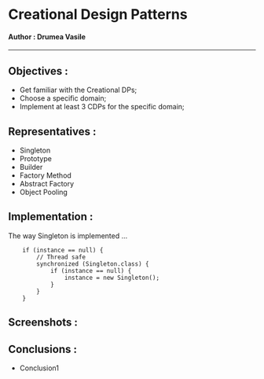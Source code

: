 # Creational Design Patterns

#### Author : Drumea Vasile

----

## Objectives :

* Get familiar with the Creational DPs;
* Choose a specific domain;
* Implement at least 3 CDPs for the specific domain;

## Representatives : 

* Singleton
* Prototype
* Builder
* Factory Method
* Abstract Factory
* Object Pooling 

## Implementation : 

The way Singleton is implemented ...

        if (instance == null) {
            // Thread safe
            synchronized (Singleton.class) {
                if (instance == null) {
                    instance = new Singleton();
                }
            }
        }

## Screenshots : 

## Conclusions : 

* Conclusion1